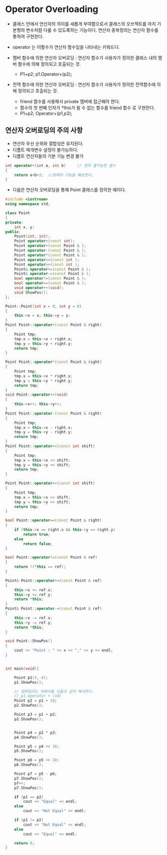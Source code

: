 # Operator Overloading
- 클래스 안에서 연산자의 의미를 새롭게 부여함으로서 클래스의 오브젝트를 마치 기본형의 변수처럼 다룰 수 있도록하는 기능이다. 연산자 중복정의는 연산자 함수를 통하여 구현한다.
- operator 는 이함수가 연산자 함수임을 나타내는 키워드다.

- 멤버 함수에 의한 연산자 오버로딩 : 연산자 함수가 사용자가 정의한 클래스 내의 멤버 함수에 의해 정의되고 호출되는 것.
  - P1+p2;  p1.Operator+(p2);

- 전역 함수에 의한 연산자 오버로딩 : 연산자 함수가 사용자가 정의한 전역함수에 의해 정의되고 호출되는 것.
  - friend 함수를 사용해서 private 멤버에 접근해야 한다.
  - 함수의 첫 번째 인자가 *this가 될 수 없는 함수를 friend 함수 로 구현한다.
  - P1+p2; Operator+(p1,p2);

##  연산자 오버로딩의 주의 사항
- 연산자 우선 순위와 결합성은 유지된다.
- 디폴트 매개변수 설정이 불가능하다.
- 디폴트 연산자들의 기본 기능 변경 불가

```cpp
int operator+(int a, int b)  	// 정의 불가능한 함수
{
    return a+b+3;  //원래의 기능을 훼손한다,
}

```

- 다음은 연산자 오버로딩을 통해 Point 클래스를 정의한 예이다.
```cpp
#include <iostream>
using namespace std;

class Point
{
private:
	int x, y;
public:
	Point(int, int);
	Point operator+(const int);
	Point operator+(const Point & );
	Point operator-(const Point & );
	Point operator*(const Point & );
	Point operator<<(const int );
	Point operator>>(const int );
	Point& operator+=(const Point & );
	Point& operator-=(const Point & );
	bool operator!=(const Point & );
	bool operator==(const Point & );
	void operator++(void);
	void ShowPos();
};

Point::Point(int x = 0, int y = 0)
{
	this->x = x; this->y = y;
}
Point Point::operator+(const Point & right)
{
	Point tmp;
	tmp.x = this->x + right.x;
	tmp.y = this->y + right.y;
	return tmp;
}

Point Point::operator*(const Point & right)
{
	Point tmp;
	tmp.x = this->x * right.x;
	tmp.y = this->y * right.y;
	return tmp;
}
void Point::operator++(void)
{
	this->x++; this->y++;
}
Point Point::operator-(const Point & right)
{
	Point tmp;
	tmp.x = this->x - right.x;
	tmp.y = this->y - right.y;
	return tmp;
}
Point Point::operator<<(const int shift)
{
	Point tmp;
	tmp.x = this->x << shift;
	tmp.y = this->y << shift;
	return tmp;
}

Point Point::operator>>(const int shift)
{
	Point tmp;
	tmp.x = this->x >> shift;
	tmp.y = this->y >> shift;
	return tmp;
}

bool Point::operator==(const Point & right)
{
	if (this->x == right.x && this->y == right.y)
		return true;
	else
		return false;
}

bool Point::operator!=(const Point & ref)
{
	return !(*this == ref);
}

Point& Point::operator+=(const Point & ref)
{
	this->x += ref.x;
	this->y += ref.y;
	return *this;
}
Point& Point::operator-=(const Point & ref)
{
	this->x -= ref.x;
	this->y -= ref.y;
	return *this;
}

void Point::ShowPos()
{
	cout << "Point : " << x << "," << y << endl;
}


int main(void){

	Point p1(3, 4);
	p1.ShowPos();

	// 컴파일러는 아래식을 다음과 같이 해석한다.
	// p1.operator + (10)
	Point p2 = p1 + 10;
	p2.ShowPos();

	Point p3 = p1 + p2;
	p3.ShowPos();


	Point p4 = p2 * p3;
	p4.ShowPos();

	Point p5 = p4 << 10;
	p5.ShowPos();

	Point p6 = p5 >> 10;
	p6.ShowPos();

	Point p7 = p5 - p6;
	p7.ShowPos();
	p7++;
	p7.ShowPos();

	if (p1 == p2)
		cout << "Equal" << endl;
	else
		cout << "Not Equal" << endl;

	if (p1 != p2)
		cout << "Not Equal" << endl;
	else
		cout << "Equal" << endl;

	return 0;
}
```
